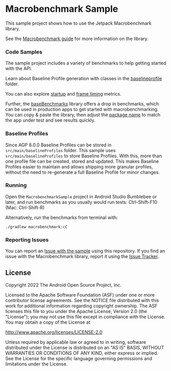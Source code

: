 # Macrobenchmark Sample

This sample project shows how to use the Jetpack Macrobenchmark library.

See the [Macrobenchmark guide](https://developer.android.com/studio/profile/macrobenchmark-intro) for more information on the library.

### Code Samples

The sample project includes a variety of benchmarks to help getting started with the API.

Learn about Baseline Profile generation with classes in the
[baselineprofile](macrobenchmark/src/main/java/com/example/macrobenchmark/baselineprofile) folder.

You can also explore [startup](macrobenchmark/src/main/java/com/example/macrobenchmark/startup) and
[frame timing](macrobenchmark/src/main/java/com/example/macrobenchmark/frames) metrics.

Further, the [baseBenchmarks](baseBenchmarks) library offers a drop in benchmarks, which can be
used in production apps to get started with macrobenchmarking.
You can copy & paste the library, then adjust the [package name](baseBenchmarks/src/main/java/com/example/benchmark/macro/base/util/Utils.kt)
to match the app under test and see results quickly.

### Baseline Profiles

Since AGP 8.0.0 Baseline Profiles can be stored in `src/main/baselineProfiles` folder.
This sample uses `src/main/baselineProfiles` to store Baseline Profiles.
With this, more than one profile file can be created, stored and updated.
This makes Baseline Profiles easier to maintain and allows shipping more granular profiles, without
the need to re-generate a full Baseline Profile for minor changes.

### Running

Open the `MacrobenchmarkSample` project in Android Studio Bumblebee or later, and run benchmarks as you usually would run tests: Ctrl-Shift-F10 (Mac: Ctrl-Shift-R)

Alternatively, run the benchmarks from terminal with: 
```
./gradlew macrobenchmark:cC
```

### Reporting Issues

You can report an [Issue with the sample](https://github.com/googlesamples/android-performance/issues) using this repository. If you find an issue with the Macrobenchmark library, report it using the [Issue Tracker](https://issuetracker.google.com/issues/new?component=975669&template=1519452).

License
-------

Copyright 2022 The Android Open Source Project, Inc.

Licensed to the Apache Software Foundation (ASF) under one or more contributor
license agreements.  See the NOTICE file distributed with this work for
additional information regarding copyright ownership.  The ASF licenses this
file to you under the Apache License, Version 2.0 (the "License"); you may not
use this file except in compliance with the License.  You may obtain a copy of
the License at

http://www.apache.org/licenses/LICENSE-2.0

Unless required by applicable law or agreed to in writing, software
distributed under the License is distributed on an "AS IS" BASIS, WITHOUT
WARRANTIES OR CONDITIONS OF ANY KIND, either express or implied.  See the
License for the specific language governing permissions and limitations under
the License.

